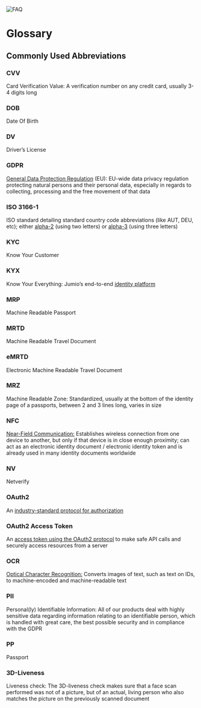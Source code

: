 ![FAQ](images/jumio_feature_graphic.jpg)

# Glossary

## Commonly Used Abbreviations

### CVV
Card Verification Value: A verification number on any credit card, usually 3-4 digits long

### DOB
Date Of Birth

### DV
Driver’s License

### GDPR
[General Data Protection Regulation](https://gdpr-info.eu) (EU): EU-wide data privacy regulation protecting natural persons and their personal data, especially in regards to collecting, processing and the free movement of that data

### ISO 3166-1
ISO standard detailing standard country code abbreviations (like AUT, DEU, etc); either [alpha-2](https://en.wikipedia.org/wiki/ISO_3166-1_alpha-2)  (using two letters) or [alpha-3](https://en.wikipedia.org/wiki/ISO_3166-1_alpha-3) (using three letters)

### KYC
Know Your Customer

### KYX
Know Your Everything: Jumio’s end-to-end [identity platform](https://www.jumio.com/kyx/)

### MRP
Machine Readable Passport

### MRTD
Machine Readable Travel Document

### eMRTD
Electronic Machine Readable Travel Document

### MRZ
Machine Readable Zone: Standardized, usually at the bottom of the identity page of a passports, between 2 and 3 lines long, varies in size

### NFC
[Near-Field Communication:](https://en.wikipedia.org/wiki/Near-field_communication#Identity_and_access_tokens) Establishes wireless connection from one device to another, but only if that device is in close enough proximity; can act as an electronic identity document / electronic identity token and is already used in many identity documents worldwide

### NV
Netverify

### OAuth2
An [industry-standard protocol for authorization](https://oauth.net/2/)

### OAuth2 Access Token
An [access token using the OAuth2 protocol](https://oauth.net/2/access-tokens/) to make safe API calls and securely access resources from a server

### OCR
[Optical Character Recognition:](https://en.wikipedia.org/wiki/Optical_character_recognition) Converts images of text, such as text on IDs, to machine-encoded and machine-readable text

### PII
Personal(ly) Identifiable Information: All of our products deal with highly sensitive data regarding information relating to an identifiable person, which is handled with great care, the best possible security and in compliance with the GDPR

### PP
Passport

### 3D-Liveness
Liveness check: The 3D-liveness check makes sure that a face scan performed was not of a picture, but of an actual, living person who also matches the picture on the previously scanned document
